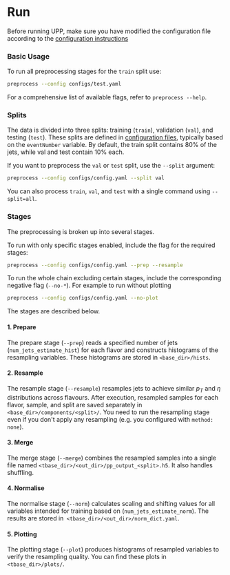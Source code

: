 # Run

Before running UPP, make sure you have modified the configuration file according to the [configuration instructions](configuration.md)


### Basic Usage 

To run all preprocessing stages for the `train` split use:

```bash
preprocess --config configs/test.yaml
```

For a comprehensive list of available flags, refer to `preprocess --help`.

### Splits 

The data is divided into three splits: training (`train`), validation (`val`), and testing (`test`).
These splits are defined in [configuration files](configuration.md#global-cuts), typically based on the `eventNumber` variable.
By default, the train split contains 80% of the jets, while val and test contain 10% each.

If you want to preprocess the `val` or `test` split, use the `--split` argument:

```bash
preprocess --config configs/config.yaml --split val
```

You can also process `train`, `val`, and `test` with a single command using `--split=all`.

### Stages 

The preprocessing is broken up into several stages.

To run with only specific stages enabled, include the flag for the required stages:

```bash
preprocess --config configs/config.yaml --prep --resample
```

To run the whole chain excluding certain stages, include the corresponding negative flag (`--no-*`).
For example to run without plotting

```bash
preprocess --config configs/config.yaml --no-plot
```

The stages are described below.

#### 1. Prepare
The prepare stage (`--prep`) reads a specified number of jets (`num_jets_estimate_hist`) for each flavor and constructs histograms of the resampling variables.
These histograms are stored in `<base_dir>/hists`.

#### 2. Resample 
The resample stage (`--resample`) resamples jets to achieve similar $p_T$ and $\eta$ distributions across flavours.
After execution, resampled samples for each flavor, sample, and split are saved separately in `<base_dir>/components/<split>/`.
You need to run the resampling stage even if you don't apply any resampling (e.g. you configured with `method: none`).

#### 3. Merge 
The merge stage (`--merge`) combines the resampled samples into a single file named `<tbase_dir>/<out_dir>/pp_output_<split>.h5`.
It also handles shuffling.

#### 4. Normalise 
The normalise stage (`--norm`) calculates scaling and shifting values for all variables intended for training based on (`num_jets_estimate_norm`). The results are stored in` <tbase_dir>/<out_dir>/norm_dict.yaml`.

#### 5. Plotting 

The plotting stage (`--plot`) produces histograms of resampled variables to verify the resampling quality.
You can find these plots in `<tbase_dir>/plots/`.